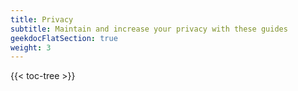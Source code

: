 ```yaml
---
title: Privacy
subtitle: Maintain and increase your privacy with these guides 
geekdocFlatSection: true
weight: 3
---
```


{{< toc-tree >}}